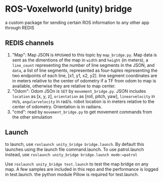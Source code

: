 # ROS-Voxelworld (unity) bridge

a custom package for sending certain ROS information to any other app through REDIS

## REDIS channels

1. "Map": Map JSON is `RPUSH`ed to this topic by `map_bridge.py`. Map data is sent as the dimentions of the map in `width` and `height` (in meters), a `line_count` representing the number of line segments in the JSON, and `data`, a list of line segments, represented as four-tuples representing the two endpoints of each line, [x1, y1, x2, y2]. line segment coordinates are in meters relative to the center of odometry if a TF from odom to map is available, otherwise they are relative to map center. 
2. "Odom": Odom JSOn is `SET` by `movement_bridge.py`. JSON includes `location` as [x, y, z], `orientation` as [roll, pitch, yaw], `linearvelocity` in m/s, `angularvelocity` in rad/s. robot location is in meters relative to the center of odometry. Orientation is in radians. 
3. "cmd": read by `movement_bridge.py` to get movement commands from the other simulation

## Launch

to launch, use `roslaunch unity_bridge bridge.launch`. By default this launches using the launch file command.launch. To use patrol.launch instead, use `roslaunch unity_bridge bridge.launch mode:=patrol`

Use `roslaunch unity_bridge test.launch` to test the map bridge on any map. A few samples are included in this repo and the performance is logged in test.launch. the python module Pillow is required for test.launch.
